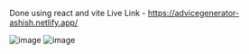 Done using react and vite 
Live Link - https://advicegenerator-ashish.netlify.app/


![image](https://github.com/ashishmohanty10/Advice-Generator/assets/149661785/d3574174-9826-4342-a1fd-6f4cf096f273)
![image](https://github.com/ashishmohanty10/Advice-Generator/assets/149661785/6c5dd6ea-3a41-4104-be9e-09097ec349ba)

